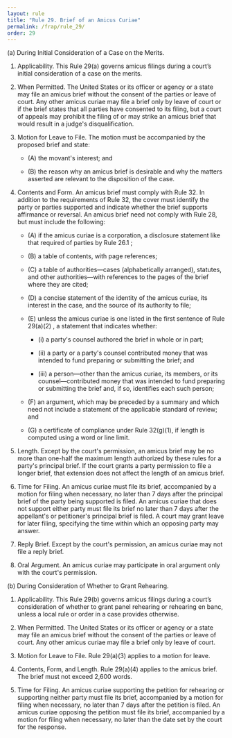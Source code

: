 ```yaml
---
layout: rule
title: "Rule 29. Brief of an Amicus Curiae"
permalink: /frap/rule_29/
order: 29
---
```


(a) During Initial Consideration of a Case on the Merits.


1. Applicability. This Rule 29(a) governs amicus filings during a court’s initial consideration of a case on the merits.


2. When Permitted. The United States or its officer or agency or a state may file an amicus brief without the consent of the parties or leave of court. Any other amicus curiae may file a brief only by leave of court or if the brief states that all parties have consented to its filing, but a court of appeals may prohibit the filing of or may strike an amicus brief that would result in a judge's disqualification.


3. Motion for Leave to File. The motion must be accompanied by the proposed brief and state:


    - (A) the movant's interest; and


    - (B) the reason why an amicus brief is desirable and why the matters asserted are relevant to the disposition of the case.


4. Contents and Form. An amicus brief must comply with Rule 32. In addition to the requirements of Rule 32, the cover must identify the party or parties supported and indicate whether the brief supports affirmance or reversal. An amicus brief need not comply with Rule 28, but must include the following:


    - (A) if the amicus curiae is a corporation, a disclosure statement like that required of parties by Rule 26.1 ;


    - (B) a table of contents, with page references;


    - (C) a table of authorities—cases (alphabetically arranged), statutes, and other authorities—with references to the pages of the brief where they are cited;


    - (D) a concise statement of the identity of the amicus curiae, its interest in the case, and the source of its authority to file;


    - (E) unless the amicus curiae is one listed in the first sentence of Rule 29(a)(2) , a statement that indicates whether:


        - (i) a party's counsel authored the brief in whole or in part;


        - (ii) a party or a party's counsel contributed money that was intended to fund preparing or submitting the brief; and


        - (iii) a person—other than the amicus curiae, its members, or its counsel—contributed money that was intended to fund preparing or submitting the brief and, if so, identifies each such person;


    - (F) an argument, which may be preceded by a summary and which need not include a statement of the applicable standard of review; and


    - (G) a certificate of compliance under Rule 32(g)(1), if length is computed using a word or line limit.


5. Length. Except by the court's permission, an amicus brief may be no more than one-half the maximum length authorized by these rules for a party's principal brief. If the court grants a party permission to file a longer brief, that extension does not affect the length of an amicus brief.


6. Time for Filing. An amicus curiae must file its brief, accompanied by a motion for filing when necessary, no later than 7 days after the principal brief of the party being supported is filed. An amicus curiae that does not support either party must file its brief no later than 7 days after the appellant's or petitioner's principal brief is filed. A court may grant leave for later filing, specifying the time within which an opposing party may answer.


7. Reply Brief. Except by the court's permission, an amicus curiae may not file a reply brief.


8. Oral Argument. An amicus curiae may participate in oral argument only with the court's permission.


(b) During Consideration of Whether to Grant Rehearing.


1. Applicability. This Rule 29(b) governs amicus filings during a court’s consideration of whether to grant panel rehearing or rehearing en banc, unless a local rule or order in a case provides otherwise.


2. When Permitted. The United States or its officer or agency or a state may file an amicus brief without the consent of the parties or leave of court. Any other amicus curiae may file a brief only by leave of court.


3. Motion for Leave to File. Rule 29(a)(3) applies to a motion for leave.


4. Contents, Form, and Length. Rule 29(a)(4) applies to the amicus brief. The brief must not exceed 2,600 words.


5. Time for Filing. An amicus curiae supporting the petition for rehearing or supporting neither party must file its brief, accompanied by a motion for filing when necessary, no later than 7 days after the petition is filed. An amicus curiae opposing the petition must file its brief, accompanied by a motion for filing when necessary, no later than the date set by the court for the response.
